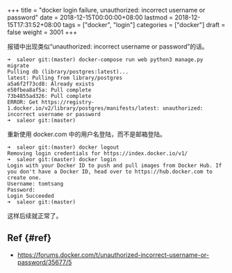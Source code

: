 +++
title = "docker login failure,  unauthorized: incorrect username or password"
date = 2018-12-15T00:00:00+08:00
lastmod = 2018-12-15T17:31:52+08:00
tags = ["docker", "login"]
categories = ["docker"]
draft = false
weight = 3001
+++

报错中出现类似“unauthorized: incorrect username or password”的话。

```shell
➜  saleor git:(master) docker-compose run web python3 manage.py migrate
Pulling db (library/postgres:latest)...
latest: Pulling from library/postgres
a5a6f2f73cd8: Already exists
e50fbea8af5a: Pull complete
73b4855ad326: Pull complete
ERROR: Get https://registry-1.docker.io/v2/library/postgres/manifests/latest: unauthorized: incorrect username or password
➜  saleor git:(master)
```

重新使用 docker.com 中的用户名登陆，而不是邮箱登陆。

```shell
➜  saleor git:(master) docker logout
Removing login credentials for https://index.docker.io/v1/
➜  saleor git:(master) docker login
Login with your Docker ID to push and pull images from Docker Hub. If you don't have a Docker ID, head over to https://hub.docker.com to create one.
Username: tomtsang
Password:
Login Succeeded
➜  saleor git:(master)
```

这样后续就正常了。


## Ref {#ref}

-   <https://forums.docker.com/t/unauthorized-incorrect-username-or-password/35677/5>
